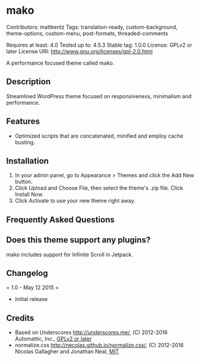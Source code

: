mako
====

Contributors: mattkentz
Tags: translation-ready, custom-background, theme-options, custom-menu, post-formats, threaded-comments

Requires at least: 4.0
Tested up to: 4.5.3
Stable tag: 1.0.0
License: GPLv2 or later
License URI: http://www.gnu.org/licenses/gpl-2.0.html

A performance focused theme called mako.

Description
-----------

Streamlined WordPress theme focused on responsiveness, minimalism and performance.

Features
--------
* Optimized scripts that are concatenated, minified and employ cache busting.

Installation
---------------

1. In your admin panel, go to Appearance > Themes and click the Add New button.
2. Click Upload and Choose File, then select the theme's .zip file. Click Install Now.
3. Click Activate to use your new theme right away.

Frequently Asked Questions
---------------

Does this theme support any plugins?
---------------

mako includes support for Infinite Scroll in Jetpack.

Changelog
---------------

= 1.0 - May 12 2015 =
* Initial release

Credits
---------------

* Based on Underscores http://underscores.me/, (C) 2012-2016 Automattic, Inc., [GPLv2 or later](https://www.gnu.org/licenses/gpl-2.0.html)
* normalize.css http://necolas.github.io/normalize.css/, (C) 2012-2016 Nicolas Gallagher and Jonathan Neal, [MIT](http://opensource.org/licenses/MIT)
